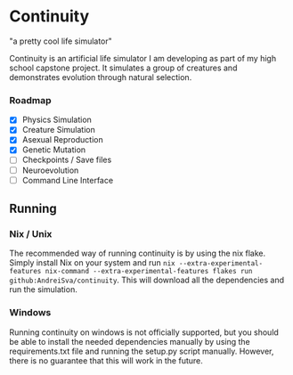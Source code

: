 # Continuity
"a pretty cool life simulator"

Continuity is an artificial life simulator I am developing as part of my high school capstone project. It simulates a group of creatures and demonstrates evolution through natural selection.


### Roadmap
- [X] Physics Simulation
- [X] Creature Simulation
- [X] Asexual Reproduction
- [X] Genetic Mutation
- [ ] Checkpoints / Save files
- [ ] Neuroevolution
- [ ] Command Line Interface

Running
-------

### Nix / Unix
The recommended way of running continuity is by using the nix flake. Simply install Nix on your system and run `nix --extra-experimental-features nix-command --extra-experimental-features flakes run github:AndreiSva/continuity`. This will download all the dependencies and run the simulation.

### Windows
Running continuity on windows is not officially supported, but you should be able to install the needed dependencies manually by using the requirements.txt file and running the setup.py script manually. However, there is no guarantee that this will work in the future.